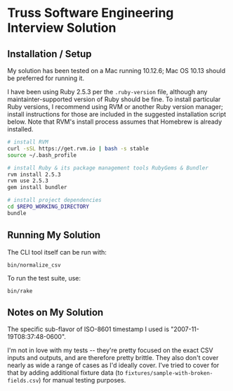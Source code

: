 # Truss Software Engineering Interview Solution

## Installation / Setup

My solution has been tested on a Mac running 10.12.6; Mac OS 10.13 should be preferred for running it.

I have been using Ruby 2.5.3 per the `.ruby-version` file, although any maintainter-supported version of Ruby should be fine. To install particular Ruby versions, I recommend using RVM or another Ruby version manager; install instructions for those are included in the suggested installation script below. Note that RVM's install process assumes that Homebrew is already installed.

```bash
# install RVM
curl -sSL https://get.rvm.io | bash -s stable
source ~/.bash_profile

# install Ruby & its package management tools RubyGems & Bundler
rvm install 2.5.3
rvm use 2.5.3
gem install bundler

# install project dependencies
cd $REPO_WORKING_DIRECTORY
bundle
```

## Running My Solution

The CLI tool itself can be run with:

```
bin/normalize_csv
```

To run the test suite, use:

```
bin/rake
```

## Notes on My Solution

The specific sub-flavor of ISO-8601 timestamp I used is "2007-11-19T08:37:48-0600".

I'm not in love with my tests -- they're pretty focused on the exact CSV inputs and outputs, and are therefore pretty brittle. They also don't cover nearly as wide a range of cases as I'd ideally cover. I've tried to cover for that by adding additional fixture data (to `fixtures/sample-with-broken-fields.csv`) for manual testing purposes.